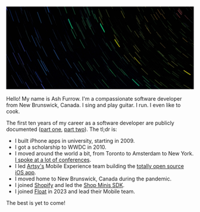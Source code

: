 ![Photo of a trail of stars, which has been colourized to resemble a rainbow](https://github.com/ashfurrow/ashfurrow/blob/main/background.jpg)

Hello! My name is Ash Furrow. I'm a compassionate software developer from New Brunswick, Canada. I sing and play guitar. I run. I even like to cook.

The first ten years of my career as a software developer are publicly documented ([part one](https://ashfurrow.com/blog/5-years-of-ios/), [part two](https://ashfurrow.com/blog/5-more-years-of-building-software/)). The tl;dr is:

- I built iPhone apps in university, starting in 2009.
- I got a scholarship to WWDC in 2010.
- I moved around the world a bit, from Toronto to Amsterdam to New York. [I spoke at a lot of conferences](https://ashfurrow.com/speaking/).
- I led [Artsy's](https://www.artsy.net) Mobile Experience team building the [totally open source iOS app](https://github.com/artsy/eigen).
- I moved home to New Brunswick, Canada during the pandemic.
- I joined [Shopify](https://shopify.engineering/) and led the [Shop Minis SDK](https://shop.app/minis).
- I joined [Float](https://floatcard.com) in 2023 and lead their Mobile team.

The best is yet to come!
